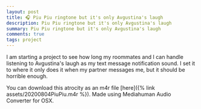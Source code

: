 ```yaml
---
layout: post
title: 🎧 Piu Piu ringtone but it's only Avgustina's laugh
description: Piu Piu ringtone but it's only Avgustina's laugh
summary: Piu Piu ringtone but it's only Avgustina's laugh
comments: true
tags: project
---
```


I am starting a project to see how long my roommates and I can handle listening to Avgustina's laugh as my text message notification sound. I set it to where it only does it when my partner messages me, but it should be horrible enough.

You can download this atrocity as an m4r file [here]({% link assets/20200804PiuPiu.m4r %}). Made using Mediahuman Audio Converter for OSX.